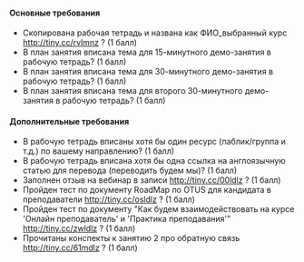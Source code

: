 #### Основные требования

* Скопирована рабочая тетрадь и названа как ФИО_выбранный курс http://tiny.cc/rvlmnz ? (1 балл)
* В план занятия вписана тема для 15-минутного демо-занятия в рабочую тетрадь? (1 балл)
* В план занятия вписана тема для 30-минутного демо-занятия в рабочую тетрадь? (1 балл)
* В план занятия вписана тема для второго 30-минутного демо-занятия в рабочую тетрадь? (1 балл)

#### Дополнительные требования

* В рабочую тетрадь вписаны хотя бы один ресурс (паблик/группа и т.д.) по вашему направлению? (1 балл)
* В рабочую тетрадь вписана хотя бы одна ссылка на англоязычную статью для перевода (переводить будем мы)? (1 балл)
* Заполнен отзыв на вебинар в записи http://tiny.cc/00ldlz ? (1 балл)
* Пройден тест по документу RoadMap по OTUS для кандидата в преподаватели http://tiny.cc/osldlz ? (1 балл)
* Пройден тест по документу "Как будем взаимодействовать на курсе 'Онлайн преподаватель' и 'Практика преподавания'" http://tiny.cc/zwldlz ? (1 балл)
* Прочитаны конспекты к занятию 2 про обратную связь http://tiny.cc/61mdlz ? (1 балл)
